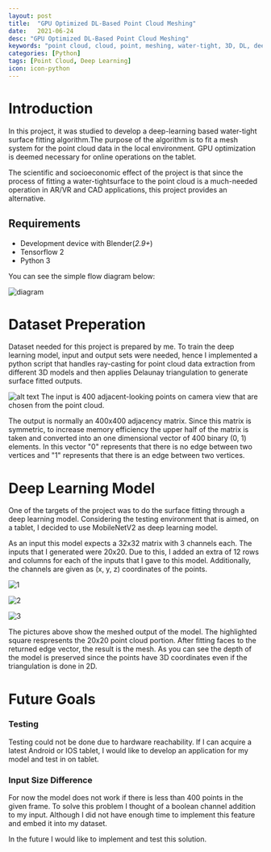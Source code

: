 ```yaml
---
layout: post
title:  "GPU Optimized DL-Based Point Cloud Meshing"
date:   2021-06-24
desc: "GPU Optimized DL-Based Point Cloud Meshing"
keywords: "point cloud, cloud, point, meshing, water-tight, 3D, DL, deep learning"
categories: [Python]
tags: [Point Cloud, Deep Learning]
icon: icon-python
---
```


# Introduction

In  this project,  it  was  studied  to  develop  a  deep-learning  based  water-tight  surface fitting algorithm.The purpose of the algorithm is to fit a mesh system for the point cloud  data  in  the  local  environment.  GPU  optimization  is  deemed  necessary  for online operations on the tablet.

The scientific  and socioeconomic  effect of  the  project  is  that since the  process  of fitting a water-tightsurface to the point cloud is a much-needed operation in AR/VR and CAD applications, this project provides an alternative.

## Requirements
* Development device with Blender(_2.9+_)
* Tensorflow 2
* Python 3

You can see the simple flow diagram below:

![diagram](https://user-images.githubusercontent.com/32648694/125750045-11545641-6096-4a10-accd-eab81cc1874c.PNG)


# Dataset Preperation

Dataset needed for this project is prepared by me. To train the deep learning model, input and output sets were needed, hence I implemented a python script that handles ray-casting for point cloud data extraction from different 3D models and then applies Delaunay triangulation to generate surface fitted outputs. 

![alt text](https://mathworld.wolfram.com/images/eps-gif/DelaunayTriangulation_1000.gif "Delaunay Triangulation")
The input is 400 adjacent-looking points on camera view that are chosen from the point cloud.

The output is normally an 400x400 adjacency matrix. Since this matrix is symmetric, to increase memory efficiency the upper half of the matrix is taken and converted into an one dimensional vector of 400 binary (0, 1) elements. In this vector "0" represents that there is no edge between two vertices and "1" represents that there is an edge between two vertices.

# Deep Learning Model

One of the targets of the project was to do the surface fitting through a deep learning model. Considering the testing environment that is aimed, on a tablet, I decided to use MobileNetV2 as deep learning model.

As an input this model expects a 32x32 matrix with 3 channels each. The inputs that I generated were 20x20. Due to this, I added an extra of 12 rows and columns for each of the inputs that I gave to this model. Additionally, the channels are given as (x, y, z) coordinates of the points.

![1](https://user-images.githubusercontent.com/32648694/125749880-0f76bc98-bee9-4dd3-863b-dd29528f98c3.PNG)

![2](https://user-images.githubusercontent.com/32648694/125749932-be7c2154-3841-4732-9e91-f3684aaf5d38.PNG)

![3](https://user-images.githubusercontent.com/32648694/125749965-a736181f-def5-449b-a89a-9c6de7c83c92.PNG)

The pictures above show the meshed output of the model. The highlighted square respresents the 20x20 point cloud portion. After fitting faces to the returned edge vector, the result is the mesh. As you can see the depth of the model is preserved since the points have 3D coordinates even if the triangulation is done in 2D. 

# Future Goals

### Testing

Testing could not be done due to hardware reachability. If I can acquire a latest Android or IOS tablet, I would like to develop an application for my model and test in on tablet.

### Input Size Difference

For now the model does not work if there is less than 400 points in the given frame. To solve this problem I thought of a boolean channel addition to my input. Although I did not have enough time to implement this feature and embed it into my dataset. 

In the future I would like to implement and test this solution.
